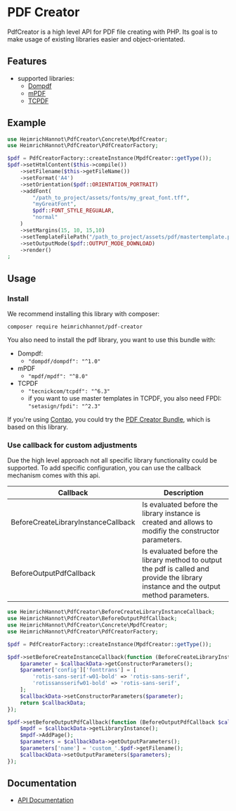 # PDF Creator

PdfCreator is a high level API for PDF file creating with PHP. Its goal is to make usage of existing libraries easier and object-orientated.

## Features

- supported libraries:
  - [Dompdf](https://github.com/dompdf/dompdf)
  - [mPDF](https://github.com/mpdf/mpdf)
  - [TCPDF](https://github.com/tecnickcom/TCPDF)

## Example

```php
use HeimrichHannot\PdfCreator\Concrete\MpdfCreator;
use HeimrichHannot\PdfCreator\PdfCreatorFactory;

$pdf = PdfCreatorFactory::createInstance(MpdfCreator::getType());
$pdf->setHtmlContent($this->compile())
    ->setFilename($this->getFileName())
    ->setFormat('A4')
    ->setOrientation($pdf::ORIENTATION_PORTRAIT)
    ->addFont(
        "/path_to_project/assets/fonts/my_great_font.tff", 
        "myGreatFont", 
        $pdf::FONT_STYLE_REGUALAR,
        "normal"
    )
    ->setMargins(15, 10, 15,10)
    ->setTemplateFilePath("/path_to_project/assets/pdf/mastertemplate.pdf")
    ->setOutputMode($pdf::OUTPUT_MODE_DOWNLOAD)
    ->render()
;
```

## Usage

### Install

We recommend installing this library with composer:

    composer require heimrichhannot/pdf-creator

You also need to install the pdf library, you want to use this bundle with:
- Dompdf:
  - `"dompdf/dompdf": "^1.0"`
- mPDF
  - `"mpdf/mpdf": "^8.0"`
- TCPDF
  - `"tecnickcom/tcpdf": "^6.3"`
  - if you want to use master templates in TCPDF, you also need FPDI:    
    `"setasign/fpdi": "^2.3"`

If you're using [Contao](https://contao.org/), you could try the [PDF Creator Bundle](https://github.com/heimrichhannot/contao-pdf-creator-bundle), which is based on this library.


### Use callback for custom adjustments

Due the high level approach not all specific library functionality could be supported. To add specific configuration, you can use the callback mechanism comes with this api.

Callback | Description
-------- | -----------
BeforeCreateLibraryInstanceCallback | Is evaluated before the library instance is created and allows to modifiy the constructor parameters.
BeforeOutputPdfCallback | Is evaluated before the library method to output the pdf is called and provide the library instance and the output method parameters.

```php
use HeimrichHannot\PdfCreator\BeforeCreateLibraryInstanceCallback;
use HeimrichHannot\PdfCreator\BeforeOutputPdfCallback;
use HeimrichHannot\PdfCreator\Concrete\MpdfCreator;
use HeimrichHannot\PdfCreator\PdfCreatorFactory;

$pdf = PdfCreatorFactory::createInstance(MpdfCreator::getType());

$pdf->setBeforeCreateInstanceCallback(function (BeforeCreateLibraryInstanceCallback $callbackData) {
    $parameter = $callbackData->getConstructorParameters();
    $parameter['config']['fonttrans'] = [
        'rotis-sans-serif-w01-bold' => 'rotis-sans-serif',
        'rotissansserifw01-bold' => 'rotis-sans-serif',
    ];
    $callbackData->setConstructorParameters($parameter);
    return $callbackData;
});

$pdf->setBeforeOutputPdfCallback(function (BeforeOutputPdfCallback $callbackData) use ($pdf) {
    $mpdf = $callbackData->getLibraryInstance();
    $mpdf->AddPage();
    $parameters = $callbackData->getOutputParameters();
    $parameters['name'] = 'custom_'.$pdf->getFilename();
    $callbackData->setOutputParameters($parameters);
});

```

## Documentation

- [API Documentation](https://heimrichhannot.github.io/pdf-creator/)